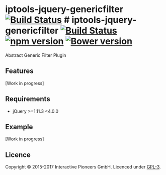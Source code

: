 # iptools-jquery-genericfilter [![Build Status](http://img.shields.io/travis/interactive-pioneers/iptools-jquery-genericfilter.svg)](https://travis-ci.org/interactive-pioneers/iptools-jquery-genericfilter) # iptools-jquery-genericfilter [![Build Status](http://img.shields.io/travis/interactive-pioneers/iptools-jquery-genericfilter.svg)](https://travis-ci.org/interactive-pioneers/iptools-jquery-genericfilter) [![npm version](https://badge.fury.io/js/iptools-jquery-genericfilter.svg)](https://badge.fury.io/js/iptools-jquery-genericfilter) [![Bower version](https://badge.fury.io/bo/iptools-jquery-genericfilter.svg)](http://badge.fury.io/bo/iptools-jquery-genericfilter)

Abstract Generic Filter Plugin

## Features

[Work in progress]

## Requirements

- jQuery >=1.11.3 <4.0.0

## Example

[Work in progress]

## Licence
Copyright © 2015-2017 Interactive Pioneers GmbH. Licenced under [GPL-3](LICENSE).
